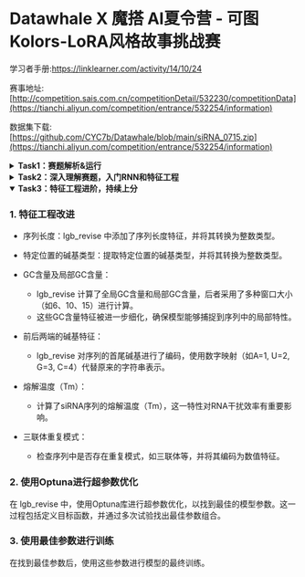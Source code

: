# Datawhale X 魔搭 AI夏令营 - 可图Kolors-LoRA风格故事挑战赛

学习者手册:https://linklearner.com/activity/14/10/24

赛事地址:[http://competition.sais.com.cn/competitionDetail/532230/competitionData](https://tianchi.aliyun.com/competition/entrance/532254/information)

数据集下载:[https://github.com/CYC7b/Datawhale/blob/main/siRNA_0715.zip](https://tianchi.aliyun.com/competition/entrance/532254/information)

<details>
  <summary><b>Task1：赛题解析&运行</b></summary>

  ### 1. 赛题介绍

  **赛事链接：**https://tianchi.aliyun.com/s/ce4dc8bf800db1e58d51263ff357d28f

  **比赛流程**
  - 初赛阶段：提供一部分公开文献中提取的siRNA修饰序列和实验数据，参赛者需要使用这些数据训练模型并提交预测结果。初赛的重点是评估在训练集中出现过的目标mRNA序列，不同siRNA的沉默效率预测的准确性。
  - 复赛阶段：在初赛基础上，增加部分尚未公开的专利数据作为测试数据，评估模型在未见过的目标mRNA序列上的预测准确性。

  **数据集**
  数据集包括siRNA裸序列、经过化学修饰的siRNA序列、目标mRNA序列以及实验条件（如药物浓度、细胞系、转染方式等）。最重要的字段是mRNA_remaining_pct，这是我们模型的训练目标，表示siRNA对靶基因沉默后的剩余mRNA百分比，值越低表示沉默效率越好。

  ### 2. 评分机制
  在这个部分，我们会仔细介绍官方评分方案，让大家更加了解赛事官方平台是如何给我们的提交结果打分的~

  在这次比赛中，模型的评分由多个指标共同决定，以全面评估模型的性能。这些指标包括平均绝对误差（MAE）、区间内的平均绝对误差（Range MAE）和F1得分（F1 Score）。这些指标分别衡量模型在预测上的准确性和稳定性，以及在区间内的表现。最终的评分（Score）是综合这些指标的加权结果。通过下述代码，我们可以更加了解本次赛题的评分细节。

  ```python
  # score = 50% × (1−MAE/100) + 50% × F1 × (1−Range-MAE/100)
  def calculate_metrics(y_true, y_pred, threshold=30):
      mae = np.mean(np.abs(y_true - y_pred))

      y_true_binary = (y_true < threshold).astype(int)
      y_pred_binary = (y_pred < threshold).astype(int)

      mask = (y_pred >= 0) & (y_pred <= threshold)
      range_mae = mean_absolute_error(y_true[mask], y_pred[mask]) if mask.sum() > 0 else 100

      precision = precision_score(y_true_binary, y_pred_binary, average='binary')
      recall = recall_score(y_true_binary, y_pred_binary, average='binary')
      f1 = 2 * precision * recall / (precision + recall)
      score = (1 - mae / 100) * 0.5 + (1 - range_mae / 100) * f1 * 0.5
      return score
  ```

**代码实现解释**

1. 平均绝对误差（MAE）：
  ```python
  # 预测值和真实值之间绝对误差的平均值，衡量了模型预测的总体准确性。
  mae = np.mean(np.abs(y_true - y_pred))
  ```

2. 二值化处理：
  ```python
  # 这里将真实值和预测值进行二值化处理：如果值小于阈值（30），则为1，否则为0。
  y_true_binary = (y_true < threshold).astype(int)
  y_pred_binary = (y_pred < threshold).astype(int)
  ```

3. 区间内的平均绝对误差（Range MAE）：
  ```python
  # 这里计算在特定区间（0到阈值30）内的平均绝对误差。如果预测值在这个区间内，才计算其误差，否则设为100。这个指标评估了模型在重要预测区间内的表现。
  mask = (y_pred >= 0) & (y_pred <= threshold)
  range_mae = mean_absolute_error(y_true[mask], y_pred[mask]) if mask.sum() > 0 else 100
  ```

4. F1 分数
  ```python
  # 精确率是正确预测为正的样本占所有预测为正的样本的比例，召回率是正确预测为正的样本占所有真实为正的样本的比例。F1得分是精确率和召回率的调和平均数，综合考虑了两者的平衡。
  precision = precision_score(y_true_binary, y_pred_binary, average='binary')
  recall = recall_score(y_true_binary, y_pred_binary, average='binary')
  f1 = 2precision * recall / (precision + recall)
  ```

5. 综合评分（Score）
  ```python
  score = (1 - mae / 100) * 0.5 + (1 - range_mae / 100) * f1 * 0.5
  ```

最终的评分结合了MAE和区间内MAE的反比例值，以及F1得分。MAE和Range MAE越小，1减去它们的比值越大，表明误差小，模型表现好。F1得分高则表示模型分类性能好。最终评分是这几个值的加权平均数，权重各占50%。
  

</details>

<details>
  <summary><b>Task2：深入理解赛题，入门RNN和特征工程</b></summary>
  <br>
  
  **我在官方给出的lgb.ipynb基础上，改进后的算法见[improved_lgb.py](https://github.com/CYC7b/Datawhale/blob/main/improved_lgb.py)**
  
  本任务我们对官方的baseline进行分析解读，之后介绍RNN相关的基础知识，包括其适用范围和问题。随后，我们从特征工程构建的角度来重新分析赛题数据，并将其和lightgbm结合，最终给出一个更好的baseline。

  ### 官方baseline分析
  
  在baseline中，我们只用到了siRNA_antisense_seq和modified_siRNA_antisense_seq_list，它们都是由一串符号标记的序列，我们希望的是把这些序列特征能够输入RNN模型，因此需要对其做一定处理。在SiRNAModel类的forward方法中，展示了在得到序列特征的tensor表示后的处理步骤：
  
  ```python
  def forward(self, x):
    # 将输入序列传入嵌入层
    embedded = [self.embedding(seq) for seq in x]
    outputs = []
    ...
  ```

  那么这里的输入x是什么呢？我们可以通过train_loader来查看一个batch内的输入情况，这里的inputs和上面的x是一个东西。我们首先发现inputs包含两个元素，它们分别对应的是前面提到的两个使用的特征，每个元素的尺寸都是64*25，64代表batch的大小，25代表序列的长度。这里我们可以从inputs[0][0]看到每一行数据的siRNA_antisense_seq被向量化后的情况，这个例子中我们发现前面的7位是非零数，表示其序列编码后每一位的唯一标识；而后面都是0，这是因为RNN模型的输入需要每个样本的长度一致，因此我们需要事先算出一个所有序列编码后的最大长度，然后补0。
  
  ![image](https://github.com/user-attachments/assets/992c87e2-2dc4-4ddc-876c-1998608773ef)

  那么我们怎么能得到这个唯一标识呢？我们首先需要把序列给进行分词，siRNA_antisense_seq的分词策略是3个一组（GenomicTokenizer的ngram和stride都取3）进行token拆分，比如AGCCGAGAU会被分为[AGC, CGA, GAU]，而modified_siRNA_antisense_seq_list会进行按照空格分词（因为它本身已经根据空格分好了）。由此我们可以从整个数据集构建出一个词汇表，他负责token到唯一标识（索引）的映射：

  ```python
  # 创建词汇表
  all_tokens = []
  for col in columns:
      for seq in train_data[col]:
          if ' ' in seq:  # 修饰过的序列
              all_tokens.extend(seq.split())
          else:
              all_tokens.extend(tokenizer.tokenize(seq))
  vocab = GenomicVocab.create(all_tokens, max_vocab=10000, min_freq=1)
  ```

  有了这个词汇表，我们就可以
  - 来获得序列的最大长度
  
  ```python
  max_len = max(max(len(seq.split()) if ' ' in seq else len(tokenizer.tokenize(seq)) 
                    for seq in train_data[col]) for col in columns)
  ```

  - 在loader获取样本的时候把token转为索引

  ```python
  def __getitem__(self, idx):
      # 获取数据集中的第idx个样本
      row = self.df.iloc[idx]  # 获取第idx行数据
      
      # 对每一列进行分词和编码
      seqs = [self.tokenize_and_encode(row[col]) for col in self.columns]
      if self.is_test:
          # 仅返回编码后的序列（测试集模式）
          return seqs
      else:
          # 获取目标值并转换为张量（仅在非测试集模式下）
          target = torch.tensor(row['mRNA_remaining_pct'], dtype=torch.float)
          # 返回编码后的序列和目标值
          return seqs, target
  
  def tokenize_and_encode(self, seq):
      if ' ' in seq:  # 修饰过的序列
          tokens = seq.split()  # 按空格分词
      else:  # 常规序列
          tokens = self.tokenizer.tokenize(seq)  # 使用分词器分词
      
      # 将token转换为索引，未知token使用0（<pad>）
      encoded = [self.vocab.stoi.get(token, 0) for token in tokens]
      # 将序列填充到最大长度
      padded = encoded + [0] * (self.max_len - len(encoded))
      # 返回张量格式的序列
      return torch.tensor(padded[:self.max_len], dtype=torch.long)
  ```

  此时，对于某一行数据，其两个特征分别为AGCCUUAGCACA和u u g g u u Cf c，假设整个数据集对应token编码后序列的最大长度为10，那么得到的特征就可能是
  - [25, 38, 25, 24, 0, 0, 0, 0, 0, 0]
  - [65, 65, 63, 63, 65, 65, 74, 50, 0, 0]
  那么假设batch的大小为16，此时forword函数的x就会是两个列表，每个列表的tensor尺寸为16 * 10

  ### RNN模型分析
  
  我们在上一小节已经得到了数据的张量化表示，此时就要把它输入模型了。

```python
  class SiRNAModel(nn.Module):
      def __init__(self, vocab_size, embed_dim=200, hidden_dim=256, n_layers=3, dropout=0.5):
          super(SiRNAModel, self).__init__()
          
          # 初始化嵌入层
          self.embedding = nn.Embedding(vocab_size, embed_dim, padding_idx=0)
          # 初始化GRU层
          self.gru = nn.GRU(embed_dim, hidden_dim, n_layers, bidirectional=True, batch_first=True, dropout=dropout)
          # 初始化全连接层
          self.fc = nn.Linear(hidden_dim * 4, 1)  # hidden_dim * 4 因为GRU是双向的，有n_layers层
          # 初始化Dropout层
          self.dropout = nn.Dropout(dropout)
      
      def forward(self, x):
          # 将输入序列传入嵌入层
          embedded = [self.embedding(seq) for seq in x]
          outputs = []
          
          # 对每个嵌入的序列进行处理
          for embed in embedded:
              x, _ = self.gru(embed)  # 传入GRU层
              x = self.dropout(x[:, -1, :])  # 取最后一个隐藏状态，并进行dropout处理
              outputs.append(x)
          
          # 将所有序列的输出拼接起来
          x = torch.cat(outputs, dim=1)
          # 传入全连接层
          x = self.fc(x)
          # 返回结果
          return x.squeeze()
```

  我们首先第一步将得到的索引进行了embedding，token的embedding是将离散的符号（如单词、字符、或基因序列片段）映射到连续的向量空间的过程。这个过程通过将高维的稀疏表示（如独热编码）转换为低维的密集向量表示，使得相似的符号在向量空间中距离更近。此时，embed的尺寸会从BatchSize * Length成为BatchSize * Length * EmbeddingSize，此处EmbeddingSize即embed_dim=200。
RNN，全称为递归神经网络（Recurrent Neural Network），是一种人工智能模型，特别擅长处理序列数据。它和普通的神经网络不同，因为它能够记住以前的数据，并利用这些记忆来处理当前的数据。想象你在读一本书。你在阅读每一页时，不仅仅是单独理解这一页的内容，还会记住前面的情节和信息。这些记忆帮助你理解当前的情节并预测接下来的发展。这就是 RNN 的工作方式。假设你要预测一个句子中下一个单词是什么。例如，句子是：“我今天早上吃了一个”。RNN 会根据之前看到的单词（“我今天早上吃了一个”），预测下一个可能是“苹果”或“香蕉”等。它记住了之前的单词，并利用这些信息来做出预测。
- RNN 在处理序列数据时具有一定的局限性：
  - 长期依赖问题：RNN 难以记住和利用很久以前的信息。这是因为在长序列中，随着时间步的增加，早期的信息会逐渐被后来的信息覆盖或淡化。
  - 梯度消失和爆炸问题：在反向传播过程中，RNN 的梯度可能会变得非常小（梯度消失）或非常大（梯度爆炸），这会导致训练过程变得困难。
- LSTM 的改进
  - LSTM 通过引入一个复杂的单元结构来解决 RNN 的局限性。LSTM 单元包含三个门（输入门、遗忘门和输出门）和一个记忆单元（细胞状态），这些门和状态共同作用，使 LSTM 能够更好地捕捉长期依赖关系。
    1. 输入门：决定当前输入的信息有多少会被写入记忆单元。
    2. 遗忘门：决定记忆单元中有多少信息会被遗忘。
    3. 输出门：决定记忆单元的哪些部分会作为输出。
  - 通过这些门的控制，LSTM 可以选择性地保留或遗忘信息，从而有效地解决长期依赖和梯度消失的问题。
- GRU 的改进
  - GRU 是 LSTM 的一种简化版本，它通过合并一些门来简化结构，同时仍然保留了解决 RNN 局限性的能力。GRU 仅有两个门：更新门和重置门。
    1. 更新门：决定前一个时刻的状态和当前输入信息的结合程度。
    2. 重置门：决定忘记多少之前的信息。
  - GRU 的结构更简单，计算效率更高，同时在许多应用中表现出与 LSTM 类似的性能。
我们在pytorch的GRU文档中可以找到对应可选的参数信息，我们需要特别关注的参数如下，它们决定了模型的输入输出的张量维度
  - input_size（200）
  - hidden_size（256）
  - bidirectional（True）
  
假设输入的BatchSize为16，序列最大长度为10，即x尺寸为16 * 10 * 200，那么其输出的张量尺寸为 16 * 10 * (256 * 2)。
在从GRU模型输出后，x = self.dropout(x[:, -1, :])使得输出变为了BatchSize * (hidden_dim * 2)，此处取了序列最后一个位置的输出数据（注意RNN网络的记忆性），这里的2是因为bidirectional参数为True，随后x = torch.cat(outputs, dim=1)指定在第二个维度拼接后，通过全连接层再映射为标量，因此最后经过squeeze（去除维数为1的维度）后得到的张量尺寸为批大小，从而可以后续和target值进行loss计算，迭代模型。

  ### 数据的特征工程

  在提交官方baseline后，我们会发现得分并不好，这一方面原因可能在于数据用的特征还较为简单，序列特征的构造较为粗糙，再加上对于深度学习的RNN模型而言数据量可能还不太充足的因素，这是可以预见的output。下面我们介绍一种把序列特征的问题转化为表格问题的方法，并介绍在表格数据上如何做特征工程。
- 处理类别型变量
如何知道一个变量是类别型的呢，只需看下其值的分布，或者唯一值的个数

```python
df.gene_target_symbol_name.nunique()
```
```python
df.gene_target_symbol_name.value_counts()
```
如果相较于数据的总行数很少，那么其很可能就是类别变量了，比如gene_target_symbol_name。此时，我们可以使用get_dummie函数来实现one-hot特征的构造.
```python
# 如果有40个类别，那么会产生40列，如果第i行属于第j个类别，那么第j列第i行就是1，否则为0
df_gene_target_symbol_name = pd.get_dummies(df.gene_target_symbol_name)
df_gene_target_symbol_name.columns = [
    f"feat_gene_target_symbol_name_{c}" for c in df_gene_target_symbol_name.columns
]
```

- 可能的时间特征构造
在数据观察的时候发现，siRNA_duplex_id的编码方式很有意思，其格式为AD-1810676.1，我们猜测AD是某个类别，后面的.1是版本，当中的可能是按照一定顺序的序列号，因此可以构造如下特征

```python
siRNA_duplex_id_values = df.siRNA_duplex_id.str.split("-|\.").str[1].astype("int")
```

- 包含某些单词
  
```python
df_cell_line_donor = pd.get_dummies(df.cell_line_donor)
df_cell_line_donor.columns = [
    f"feat_cell_line_donor_{c}" for c in df_cell_line_donor.columns
]
# 包含Hepatocytes
df_cell_line_donor["feat_cell_line_donor_hepatocytes"] = (
    (df.cell_line_donor.str.contains("Hepatocytes")).fillna(False).astype("int")
)
# 包含Cells
df_cell_line_donor["feat_cell_line_donor_cells"] = (
    df.cell_line_donor.str.contains("Cells").fillna(False).astype("int")
)
```

- 根据序列模式提取特征
假设siRNA的序列为ACGCA...，此时我们可以根据上一个task中提到的rna背景知识，对碱基的模式进行特征构造
```python
def siRNA_feat_builder(s: pd.Series, anti: bool = False):
    name = "anti" if anti else "sense"
    df = s.to_frame()
    # 序列长度
    df[f"feat_siRNA_{name}_seq_len"] = s.str.len()
    for pos in [0, -1]:
        for c in list("AUGC"):
            # 第一个和最后一个是否是A/U/G/C
            df[f"feat_siRNA_{name}_seq_{c}_{'front' if pos == 0 else 'back'}"] = (
                s.str[pos] == c
            )
    # 是否已某一对碱基开头和某一对碱基结尾
    df[f"feat_siRNA_{name}_seq_pattern_1"] = s.str.startswith("AA") & s.str.endswith(
        "UU"
    )
    df[f"feat_siRNA_{name}_seq_pattern_2"] = s.str.startswith("GA") & s.str.endswith(
        "UU"
    )
    df[f"feat_siRNA_{name}_seq_pattern_3"] = s.str.startswith("CA") & s.str.endswith(
        "UU"
    )
    df[f"feat_siRNA_{name}_seq_pattern_4"] = s.str.startswith("UA") & s.str.endswith(
        "UU"
    )
    df[f"feat_siRNA_{name}_seq_pattern_5"] = s.str.startswith("UU") & s.str.endswith(
        "AA"
    )
    df[f"feat_siRNA_{name}_seq_pattern_6"] = s.str.startswith("UU") & s.str.endswith(
        "GA"
    )
    df[f"feat_siRNA_{name}_seq_pattern_7"] = s.str.startswith("UU") & s.str.endswith(
        "CA"
    )
    df[f"feat_siRNA_{name}_seq_pattern_8"] = s.str.startswith("UU") & s.str.endswith(
        "UA"
    )
    # 第二位和倒数第二位是否为A
    df[f"feat_siRNA_{name}_seq_pattern_9"] = s.str[1] == "A"
    df[f"feat_siRNA_{name}_seq_pattern_10"] = s.str[-2] == "A"
    # GC占整体长度的比例
    df[f"feat_siRNA_{name}_seq_pattern_GC_frac"] = (
        s.str.contains("G") + s.str.contains("C")
    ) / s.str.len()
    return df.iloc[:, 1:]
```

### 基于lightgbm的baseline
在得到了表格数据之后，我们可以使用任意适用于表格数据的机器学习回归模型来进行预测，此处我们简单使用了lightgbm模型：

```python
train_data = lgb.Dataset(X_train, label=y_train)
test_data = lgb.Dataset(X_test, label=y_test, reference=train_data)

def print_validation_result(env):
    result = env.evaluation_result_list[-1]
    print(f"[{env.iteration}] {result[1]}'s {result[0]}: {result[2]}")

params = {
    "boosting_type": "gbdt",
    "objective": "regression",
    "metric": "root_mean_squared_error",
    "max_depth": 7,
    "learning_rate": 0.02,
    "verbose": 0,
}

gbm = lgb.train(
    params,
    train_data,
    num_boost_round=15000,
    valid_sets=[test_data],
    callbacks=[print_validation_result],
)
```
可一键运行的完整baseline见lgb.ipynb

</details>

<details open>
  <summary><b>Task3：特征工程进阶，持续上分</b></summary>
  
  ### 1. 特征工程改进

- 序列长度：lgb_revise 中添加了序列长度特征，并将其转换为整数类型。

- 特定位置的碱基类型：提取特定位置的碱基类型，并将其转换为整数类型。

- GC含量及局部GC含量：

  - lgb_revise 计算了全局GC含量和局部GC含量，后者采用了多种窗口大小（如6、10、15）进行计算。
  - 这些GC含量特征被进一步细化，确保模型能够捕捉到序列中的局部特性。

- 前后两端的碱基特征：

  - lgb_revise 对序列的首尾碱基进行了编码，使用数字映射（如A=1, U=2, G=3, C=4）代替原来的字符串表示。

- 熔解温度（Tm）：

  - 计算了siRNA序列的熔解温度（Tm），这一特性对RNA干扰效率有重要影响。

- 三联体重复模式：

  - 检查序列中是否存在重复模式，如三联体等，并将其编码为数值特征。

### 2. 使用Optuna进行超参数优化

在 lgb_revise 中，使用Optuna库进行超参数优化，以找到最佳的模型参数。这一过程包括定义目标函数，并通过多次试验找出最佳参数组合。

### 3. 使用最佳参数进行训练
在找到最佳参数后，使用这些参数进行模型的最终训练。

</details>

